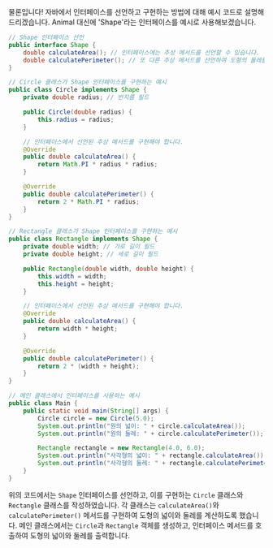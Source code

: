 물론입니다! 자바에서 인터페이스를 선언하고 구현하는 방법에 대해 예시 코드로 설명해드리겠습니다. Animal 대신에 'Shape'라는 인터페이스를 예시로 사용해보겠습니다.

```java
// Shape 인터페이스 선언
public interface Shape {
    double calculateArea(); // 인터페이스에는 추상 메서드를 선언할 수 있습니다. 이 메서드는 도형의 넓이를 계산하는 역할을 할 것입니다.
    double calculatePerimeter(); // 또 다른 추상 메서드를 선언하여 도형의 둘레를 계산할 수 있도록 합니다.
}

// Circle 클래스가 Shape 인터페이스를 구현하는 예시
public class Circle implements Shape {
    private double radius; // 반지름 필드

    public Circle(double radius) {
        this.radius = radius;
    }

    // 인터페이스에서 선언된 추상 메서드를 구현해야 합니다.
    @Override
    public double calculateArea() {
        return Math.PI * radius * radius;
    }

    @Override
    public double calculatePerimeter() {
        return 2 * Math.PI * radius;
    }
}

// Rectangle 클래스가 Shape 인터페이스를 구현하는 예시
public class Rectangle implements Shape {
    private double width; // 가로 길이 필드
    private double height; // 세로 길이 필드

    public Rectangle(double width, double height) {
        this.width = width;
        this.height = height;
    }

    // 인터페이스에서 선언된 추상 메서드를 구현해야 합니다.
    @Override
    public double calculateArea() {
        return width * height;
    }

    @Override
    public double calculatePerimeter() {
        return 2 * (width + height);
    }
}

// 메인 클래스에서 인터페이스를 사용하는 예시
public class Main {
    public static void main(String[] args) {
        Circle circle = new Circle(5.0);
        System.out.println("원의 넓이: " + circle.calculateArea());
        System.out.println("원의 둘레: " + circle.calculatePerimeter());

        Rectangle rectangle = new Rectangle(4.0, 6.0);
        System.out.println("사각형의 넓이: " + rectangle.calculateArea());
        System.out.println("사각형의 둘레: " + rectangle.calculatePerimeter());
    }
}
```

위의 코드에서는 `Shape` 인터페이스를 선언하고, 이를 구현하는 `Circle` 클래스와 `Rectangle` 클래스를 작성하였습니다. 각 클래스는 `calculateArea()`와 `calculatePerimeter()` 메서드를 구현하여 도형의 넓이와 둘레를 계산하도록 했습니다. 메인 클래스에서는 `Circle`과 `Rectangle` 객체를 생성하고, 인터페이스 메서드를 호출하여 도형의 넓이와 둘레를 출력합니다.